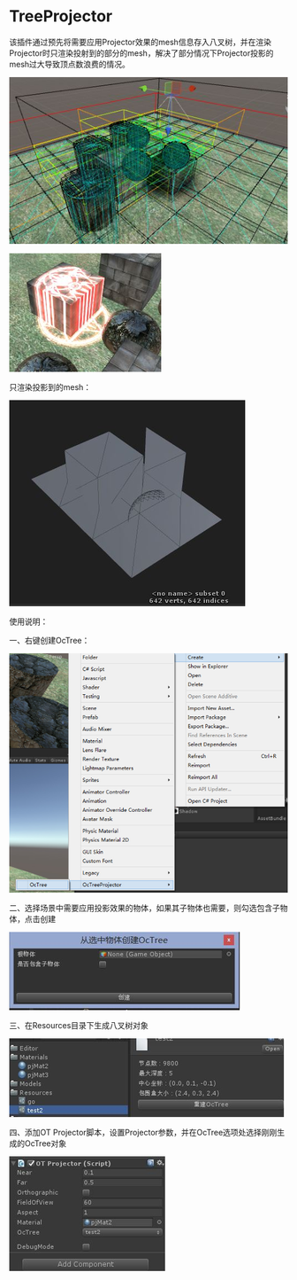 # TreeProjector

该插件通过预先将需要应用Projector效果的mesh信息存入八叉树，并在渲染Projector时只渲染投射到的部分的mesh，解决了部分情况下Projector投影的mesh过大导致顶点数浪费的情况。

![octree](Doc/octree.JPG)

![ocproj1](Doc/ocproj1.JPG)

只渲染投影到的mesh：

![ocproj2](Doc/ocproj2.JPG)



使用说明：

一、右键创建OcTree：

![ocproj3](Doc/ocproj3.jpg)

二、选择场景中需要应用投影效果的物体，如果其子物体也需要，则勾选包含子物体，点击创建

![ocproj4](Doc/ocproj4.JPG)

三、在Resources目录下生成八叉树对象

![ocproj5](Doc/ocproj5.JPG)

四、添加OT Projector脚本，设置Projector参数，并在OcTree选项处选择刚刚生成的OcTree对象

![ocproj6](Doc/ocproj6.JPG)